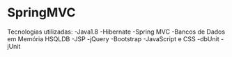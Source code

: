 # SpringMVC

Tecnologias utilizadas:
-Java1.8
-Hibernate
-Spring MVC
-Bancos de Dados em Memória HSQLDB
-JSP
-jQuery
-Bootstrap
-JavaScript e CSS
-dbUnit
-jUnit
